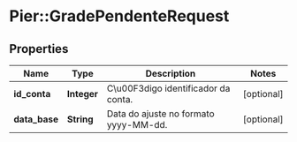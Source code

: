 # Pier::GradePendenteRequest

## Properties
Name | Type | Description | Notes
------------ | ------------- | ------------- | -------------
**id_conta** | **Integer** | C\u00F3digo identificador da conta. | [optional] 
**data_base** | **String** | Data do ajuste no formato yyyy-MM-dd. | [optional] 


